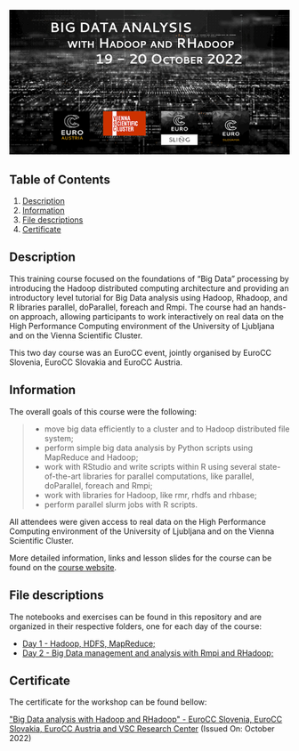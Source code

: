 <p align="center">
  <img src="images/banner.png">
</p>

## Table of Contents
1. [Description](#description)
2. [Information](#information)
3. [File descriptions](#files)
4. [Certificate](#certificate)

<a name="descripton"></a>
## Description

This training course focused on the foundations of “Big Data” processing by introducing the Hadoop distributed computing architecture and providing an introductory level tutorial for Big Data analysis using Hadoop, Rhadoop, and R libraries parallel, doParallel, foreach and Rmpi. The course had an hands-on approach, allowing participants to work interactively on real data on the High Performance Computing environment of the University of Ljubljana and on the Vienna Scientific Cluster.

This two day course was an EuroCC event, jointly organised by EuroCC Slovenia, EuroCC Slovakia and EuroCC Austria.

<a name="information"></a>
## Information

The overall goals of this course were the following:
> - move big data efficiently to a cluster and to Hadoop distributed file system;
> - perform simple big data analysis by Python scripts using MapReduce and Hadoop;
> - work with RStudio and write scripts within R using several state-of-the-art libraries for parallel computations, like parallel, doParallel, foreach and Rmpi;
> - work with libraries for Hadoop, like rmr, rhdfs and rhbase;
> - perform parallel slurm jobs with R scripts.

All attendees were given access to real data on the High Performance Computing environment of the University of Ljubljana and on the Vienna Scientific Cluster.

More detailed information, links and lesson slides for the course can be found on the [course website](https://vsc.ac.at/training/2022/BigData/).

<a name="files"></a>
## File descriptions

The notebooks and exercises can be found in this repository and are organized in their respective folders, one for each day of the course:
- [Day 1 - Hadoop, HDFS, MapReduce;](https://github.com/HROlive/Big-Data-analysis-with-Hadoop-and-RHadoop/tree/main/Day%201%20-%20Hadoop%2C%20HDFS%2C%20MapReduce)
- [Day 2 - Big Data management and analysis with Rmpi and RHadoop;](https://github.com/HROlive/Big-Data-analysis-with-Hadoop-and-RHadoop/tree/main/Day%202%20-%20Big%20Data%20management%20and%20analysis%20with%20Rmpi%20and%20RHadoop)

<a name="certificate"></a>
## Certificate

The certificate for the workshop can be found bellow:

["Big Data analysis with Hadoop and RHadoop" - EuroCC Slovenia, EuroCC Slovakia, EuroCC Austria and VSC Research Center]() (Issued On: October 2022)
